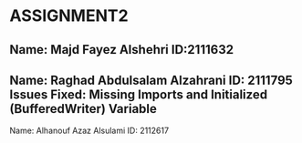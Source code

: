 # ASSIGNMENT2

Name: Majd Fayez Alshehri ID:2111632
-
Name: Raghad Abdulsalam Alzahrani 
ID: 2111795 
Issues Fixed: Missing Imports and Initialized (BufferedWriter) Variable
-
Name: Alhanouf Azaz Alsulami ID: 2112617
